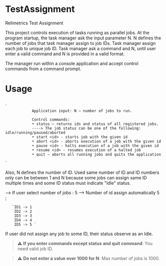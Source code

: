 # TestAssignment
 Relimetrics Test Assignment

This project controls execution of tasks running as parallel jobs. At the program startup, the task manager ask the input parameter N. N defines the number of jobs that task manager assign to job IDs. Task manager assign each job to unique job ID. Task manager ask a command and N, until user enter a valid command and N is provided in a valid format.

The manager run within a console application and accept control commands from a command prompt.


# Usage


                                                                                                                                `
                Application input: N – number of jobs to run.

                Control commands:
                • status – returns ids and status of all registered jobs.
                ----> The job status can be one of the following: idle/running/paused/aborted
                • start <id> - starts job with the given id
                • abort <id> - aborts execution of a job with the given id
                • pause <id> - halts execution of a job with the given id
                • resume <id> - resumes execution of a halted job
                • quit – aborts all running jobs and quits the application                                                        
                                                                                                                                `

Also, N defines the number of ID. Used same number of ID and ID numbers only can be between 1 and N because some jobs can assign same ID multiple times and some ID status must indicate "Idle" status.

--> If user select number of jobs : 5
--> Number of id assign automatically 5 ;

       `ID1 -> 1
        ID2 -> 2
        ID3 -> 3
        ID4 -> 4
        ID5 -> 5 `


If user did not assign any job to some ID, their status observe as an Idle. 

> :warning: **If you enter commands except status and quit command**: You need valid job ID.

> :warning: **Do not enter a value over 1000 for N**: Max number of jobs is 1000.






